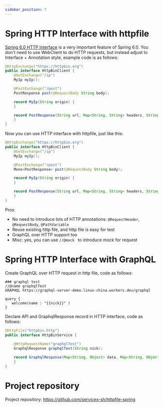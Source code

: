 ```yaml
---
sidebar_position: 7
---
```


# Spring HTTP Interface with httpfile

[Spring 6.0 HTTP Interface](https://docs.spring.io/spring-framework/docs/6.0.0-M5/reference/html/integration.html#rest-http-interface)
is a very important feature of Spring 6.0. You don't need to use WebClient to do HTTP requests, but instead adjust to Interface + Annotation style,
example code is as follows:

```java
@HttpExchange("https://httpbin.org")
public interface HttpBinClient {
    @GetExchange("/ip")
    MyIp myIp();

    @PostExchange("/post")
    PostResponse post(@RequestBody String body);

    record MyIp(String origin) {
    }

    record PostResponse(String url, Map<String, String> headers, String data) {
    }
}
```

Now you can use HTTP interface with httpfile, just like this:

```java
@HttpExchange("https://httpbin.org")
public interface HttpBinClient {
    @GetExchange("/ip")
    MyIp myIp();

    @PostExchange("/post")
    Mono<PostResponse> post(@RequestBody String body);

    record MyIp(String origin) {
    }

    record PostResponse(String url, Map<String, String> headers, String data) {
    }
}
```

Pros:

* No need to introduce lots of HTTP annotations: `@RequestHeader`, `@RequestBody`, `@PathVariable`
* Reuse existing http file, and http file is easy for test
* GraphQL over HTTP support too
* Misc: yes, you can use `//@mock ` to introduce mock for request

# Spring HTTP Interface with GraphQL

Create GraphQL over HTTP request in http file, code as follows:

```
### graphql test
//@name graphqlTest
GRAPHQL https://graphql-server-demo.linux-china.workers.dev/graphql

query {
   welcome(name : "{{nick}}" )
}
```

Declare API and GraphqlResponse record in HTTP interface, code as follows:

```java
@HttpFile("httpbin.http")
public interface HttpBinService {
  
    @HttpRequestName("graphqlTest")
    GraphqlResponse graphqlTest(String nick);

    record GraphqlResponse(Map<String, Object> data, Map<String, Object> extensions, List<Object> errors) {
    }
}
```

# Project repository

Project repository: https://github.com/servicex-sh/httpfile-spring
